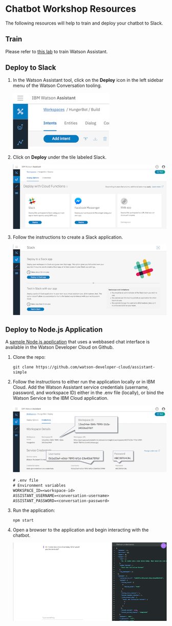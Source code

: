 # Chatbot Workshop Resources

The following resources will help to train and deploy your chatbot to Slack.

## Train

Please refer to [this lab](training.md) to train Watson Assistant.

## Deploy to Slack

1. In the Watson Assistant tool, click on the **Deploy** icon in the left sidebar menu of the Watson Conversation tooling.

	![Deploy Watson Conversation](assets/deploy.png)

2. Click on **Deploy** under the tile labeled Slack.

	![Deploy Watson Conversation](assets/deployslack.png)

3. Follow the instructions to create a Slack application. 

	![Deploy to Slack](assets/slack.png)

## Deploy to Node.js Application

A [sample Node.js application](https://github.com/watson-developer-cloud/assistant-simple) that uses a webbased chat interface is available in the Watson Developer Cloud on Github. 


1. Clone the repo:

    ```
    git clone https://github.com/watson-developer-cloud/assistant-simple
    ```
    
2. Follow the instructions to either run the application locally or in IBM Cloud. Add the Watson Assistant service credentials (username, password, and workspace ID) either in the .env file (locally), or bind the Watson Service to the IBM Cloud application.

    ![Watson Assistant Credentials](assets/credentials.png)
    
    ```
    # .env file
    # Environment variables
    WORKSPACE_ID=<workspace-id>
    ASSISTANT_USERNAME=<conversation-username>
    ASSISTANT_PASSWORD=<conversation-password>
    ```

3. Run the application:

    ```
    npm start
    ```
    
4. Open a browser to the application and begin interacting with the chatbot.

    ![Watson Assistant Sample Node.js application](assets/assistant-simple.png)
    